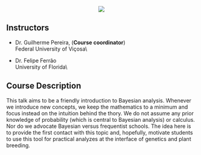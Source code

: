 <p align="center">
  <img src="./bayes.png" />
</p>

## Instructors

- Dr. Guilherme Pereira, (**Course coordinator**)\
Federal University of Viçosa\

- Dr. Felipe Ferrão\
University of Florida\

## Course Description

This talk aims to be a friendly introduction to Bayesian analysis. Whenever we introduce new concepts, we keep the mathematics to a minimum and focus instead on the intuition behind the thory. 
We do not assume any prior knowledge of probability (which is central to Bayesian analysis) or calculus. Nor do we advocate Bayesian versus frequentist schools. The idea here is to provide the first contact with this topic and, hopefully, 
motivate students to use this tool for practical analyzes at the interface of genetics and plant breeding.
